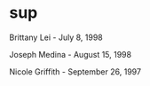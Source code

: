 
# sup

  Brittany Lei - July 8, 1998

  Joseph Medina - August 15, 1998

  Nicole Griffith - September 26, 1997
